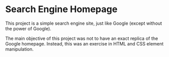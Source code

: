 # Search Engine Homepage

This project is a simple search engine site, just like Google (except 
without the power of Google).

The main objective of this project was not to have an exact replica of 
the Google homepage. Instead, this was an exercise in HTML and CSS 
element manipulation.

